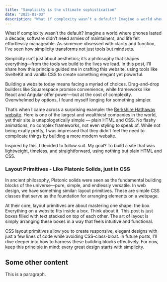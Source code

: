 ```yaml
---
title: "Simplicity is the ultimate sophistication"
date: "2025-01-03"
description: "What if complexity wasn’t a default? Imagine a world where phones lasted a decade, software didn’t need armies of maintainers, and life felt effortlessly manageable. As someone..."
---
```


What if complexity wasn’t the default? Imagine a world where phones lasted a decade, software didn’t need armies of maintainers, and life felt effortlessly manageable. As someone obsessed with clarity and function, I’ve seen how simplicity transforms not just tools but mindsets.

Simplicity isn’t just about aesthetics; it’s a philosophy that shapes everything—from the tools we build to the lives we lead. In this post, I’ll share how this principle guided me in crafting this website, using tools like SvelteKit and vanilla CSS to create something elegant yet powerful.

Building a website today means facing a myriad of choices. Drag-and-drop builders like Squarespace promise convenience, while frameworks like React and Angular offer power—but at the cost of complexity. Overwhelmed by options, I found myself longing for something simpler.

That’s when I came across a surprising example: the [Berkshire Hathaway website](https://www.berkshirehathaway.com/). Here is one of the largest and wealthiest companies in the world, yet their site is unapologetically simple — plain HTML and CSS. No flashy animations, no complex frameworks, not even styling to speak of. While not being exatly pretty, I was impressed that they didn't feel the need to complicate things by building a more modern website. 

Inspired by this, I decided to follow suit. My goal? To build a site that was lightweight, timeless, and straightforward, using nothing but plain HTML and CSS.

### Layout Primitives - Like Platonic Solids, just in CSS

In ancient philosophy, Platonic solids were seen as the fundamental building blocks of the universe—pure, simple, and endlessly versatile. In web design, we have something similar: layout primitives. These are simple CSS classes that serve as the foundation for arranging elements on a webpage.

At their core, layout primitives are about mastering one shape: the box. Everything on a website fits inside a box. Think about it. This post is just boxes filled with text stacked on top of each other. The art of layout is simply arranging these boxes in a way that feels intuitive and functional.

CSS layout primitives allow you to create responsive, elegant designs with just a few lines of code while avoiding CSS-class-bloat. In future posts, I’ll dive deeper into how to harness these building blocks effectively. For now, keep this principle in mind: every great design starts with simplicity.

## Some other content

This is a paragraph.